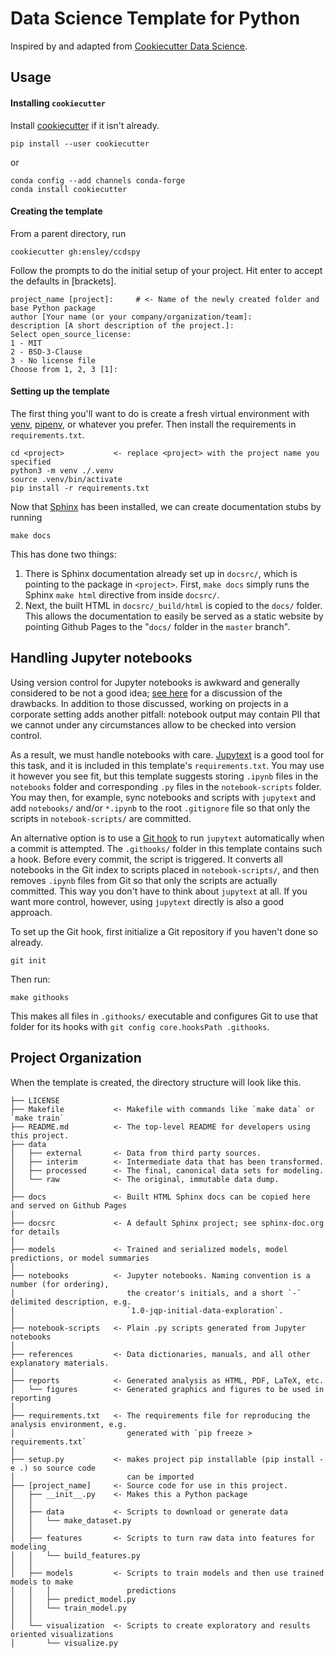 # Data Science Template for Python

Inspired by and adapted from [Cookiecutter Data Science](https://drivendata.github.io/cookiecutter-data-science/).

## Usage

#### Installing `cookiecutter`

Install [cookiecutter](https://github.com/cookiecutter/cookiecutter) if it isn't
already.

```shell script
pip install --user cookiecutter
```

or

```shell script
conda config --add channels conda-forge
conda install cookiecutter
```

#### Creating the template

From a parent directory, run

```shell script
cookiecutter gh:ensley/ccdspy
```

Follow the prompts to do the initial setup of your project. Hit enter to accept
the defaults in [brackets].

```
project_name [project]:     # <- Name of the newly created folder and base Python package
author [Your name (or your company/organization/team]: 
description [A short description of the project.]: 
Select open_source_license:
1 - MIT
2 - BSD-3-Clause
3 - No license file
Choose from 1, 2, 3 [1]: 
```

#### Setting up the template

The first thing you'll want to do is create a fresh virtual environment with 
[venv](https://docs.python.org/3/library/venv.html), [pipenv](https://pypi.org/project/pipenv/),
or whatever you prefer. Then install the requirements in `requirements.txt`.

```shell script
cd <project>           <- replace <project> with the project name you specified
python3 -m venv ./.venv
source .venv/bin/activate
pip install -r requirements.txt
```

Now that [Sphinx](https://www.sphinx-doc.org/en/master/) has been installed, we
can create documentation stubs by running

```shell script
make docs
```

This has done two things:

1. There is Sphinx documentation already set up in `docsrc/`, which is pointing
to the package in `<project>`. First, `make docs` simply runs the Sphinx
`make html` directive from inside `docsrc/`.
2. Next, the built HTML in `docsrc/_build/html` is copied to the `docs/` folder.
This allows the documentation to easily be served as a static website by
pointing Github Pages to the "`docs/` folder in the `master` branch".

## Handling Jupyter notebooks

Using version control for Jupyter notebooks is awkward and generally
considered to be not a good idea; [see here](https://drivendata.github.io/cookiecutter-data-science/#notebooks-are-for-exploration-and-communication)
for a discussion of the drawbacks. In addition to those discussed, working on
projects in a corporate setting adds another pitfall: notebook output may
contain PII that we cannot under any circumstances allow to be checked into
version control.

As a result, we must handle notebooks with care. [Jupytext](https://jupytext.readthedocs.io/en/latest/)
is a good tool for this task, and it is included in this template's
`requirements.txt`. You may use it however you see fit, but this template
suggests storing `.ipynb` files in the `notebooks` folder and corresponding
`.py` files in the `notebook-scripts` folder. You may then, for example, sync
notebooks and scripts with `jupytext` and add `notebooks/` and/or `*.ipynb` to
the root `.gitignore` file so that only the scripts in `notebook-scripts/` are
committed.

An alternative option is to use a [Git hook](https://git-scm.com/book/en/v2/Customizing-Git-Git-Hooks)
to run `jupytext` automatically when a commit is attempted. The `.githooks/`
folder in this template contains such a hook. Before every commit, the script
is triggered. It converts all notebooks in the Git index to scripts placed in
`notebook-scripts/`, and then removes `.ipynb` files from Git so that only the
scripts are actually committed. This way you don't have to think about
`jupytext` at all. If you want more control, however, using `jupytext` directly
is also a good approach.

To set up the Git hook, first initialize a Git repository if you haven't done
so already.

```shell script
git init
```

Then run:

```shell script
make githooks
```

This makes all files in `.githooks/` executable and configures Git to use that
folder for its hooks with `git config core.hooksPath .githooks`.

## Project Organization

When the template is created, the directory structure will look like this.


    ├── LICENSE
    ├── Makefile           <- Makefile with commands like `make data` or `make train`
    ├── README.md          <- The top-level README for developers using this project.
    ├── data
    │   ├── external       <- Data from third party sources.
    │   ├── interim        <- Intermediate data that has been transformed.
    │   ├── processed      <- The final, canonical data sets for modeling.
    │   └── raw            <- The original, immutable data dump.
    │
    ├── docs               <- Built HTML Sphinx docs can be copied here and served on Github Pages
    │
    ├── docsrc             <- A default Sphinx project; see sphinx-doc.org for details
    │
    ├── models             <- Trained and serialized models, model predictions, or model summaries
    │
    ├── notebooks          <- Jupyter notebooks. Naming convention is a number (for ordering),
    │                         the creator's initials, and a short `-` delimited description, e.g.
    │                         `1.0-jqp-initial-data-exploration`.
    │
    ├── notebook-scripts   <- Plain .py scripts generated from Jupyter notebooks
    │
    ├── references         <- Data dictionaries, manuals, and all other explanatory materials.
    │
    ├── reports            <- Generated analysis as HTML, PDF, LaTeX, etc.
    │   └── figures        <- Generated graphics and figures to be used in reporting
    │
    ├── requirements.txt   <- The requirements file for reproducing the analysis environment, e.g.
    │                         generated with `pip freeze > requirements.txt`
    │
    ├── setup.py           <- makes project pip installable (pip install -e .) so source code
    │                         can be imported
    ├── [project_name]     <- Source code for use in this project.
    │   ├── __init__.py    <- Makes this a Python package
    │   │
    │   ├── data           <- Scripts to download or generate data
    │   │   └── make_dataset.py
    │   │
    │   ├── features       <- Scripts to turn raw data into features for modeling
    │   │   └── build_features.py
    │   │
    │   ├── models         <- Scripts to train models and then use trained models to make
    │   │   │                 predictions
    │   │   ├── predict_model.py
    │   │   └── train_model.py
    │   │
    │   └── visualization  <- Scripts to create exploratory and results oriented visualizations
    │       └── visualize.py